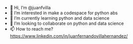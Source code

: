 - 👋 Hi, I’m @juanfvilla
- 👀 I’m interested in make a codespace for python abs
- 🌱 I’m currently learning python and data science
- 💞️ I’m looking to collaborate on python and data science
- 📫 How to reach me? https://www.linkedin.com/in/juanfernandovillahernandez/

